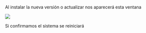 
Al instalar la nueva versión o actualizar nos aparecerá esta ventana

![](raspiOS%20new%20X%20server.png)

Si confirmamos el sistema se reiniciará 